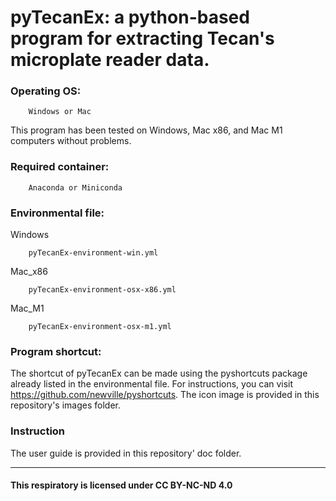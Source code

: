 # pyTecanEx: a python-based program for extracting Tecan's microplate reader data.


### Operating OS: 
        Windows or Mac

This program has been tested on Windows, Mac x86, and Mac M1 computers without problems.

### Required container:
        Anaconda or Miniconda


### Environmental file:

Windows

        pyTecanEx-environment-win.yml

Mac_x86

        pyTecanEx-environment-osx-x86.yml

Mac_M1
    
        pyTecanEx-environment-osx-m1.yml

### Program shortcut:

The shortcut of pyTecanEx can be made using the pyshortcuts package already listed in the environmental file. For instructions, you can visit https://github.com/newville/pyshortcuts. The icon image is provided in this repository's images folder.

### Instruction

The user guide is provided in this repository' doc folder.

---
#### This respiratory is licensed under CC BY-NC-ND 4.0
